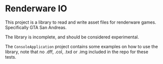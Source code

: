 # Renderware IO
This project is a library to read and write asset files for renderware games. Specifically GTA San Andreas.  

The library is incomplete, and should be considered experimental.

The `ConsoleApplication` project contains some examples on how to use the library, note that no .dff, .col, .txd or .img included in the repo for these tests.